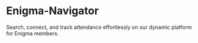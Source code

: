 # Enigma-Navigator
Search, connect, and track attendance effortlessly on our dynamic platform for Enigma members.
